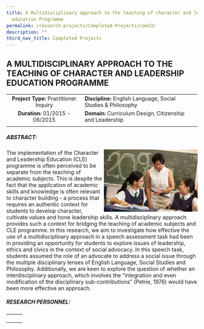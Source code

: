 ```yaml
---
title: A Multidisciplinary approach to the teaching of character and leadership
  education Programme
permalink: /research-projects/Completed-Projects/com23/
description: ""
third_nav_title: Completed Projects
---
```

## A MULTIDISCIPLINARY APPROACH TO THE TEACHING OF CHARACTER AND LEADERSHIP EDUCATION PROGRAMME

|   |   |
|:-:|---|
| **Project Type:** Practitioner Inquiry  | **Discipline:** English Language, Social Studies & Philosophy  |
| **Duration:** 01/2015 - 06/2015  |**Domain:** Curriculum Design, Citizenship and Leadership   |
|   |   |

##### ABSTRACT:

<img src="/images/CLE.jpg" style="width:49%" align=right>
The implementation of the Character and Leadership Education (CLE) programme is often perceived to be separate from the teaching of academic subjects. This is despite the fact that the application of academic skills and knowledge is often relevant to character building - a process that requires an authentic context for students to develop character, cultivate values and hone leadership skills. A multidisciplinary approach provides such a context for bridging the teaching of academic subjects and CLE programme. In this research, we aim to investigate how effective the use of a multidisciplinary approach in a speech assessment task had been in providing an opportunity for students to explore issues of leadership, ethics and civics in the context of social advocacy. In this speech task, students assumed the role of an advocate to address a social issue through the multiple disciplinary lenses of English Language, Social Studies and Philosophy. Additionally, we are keen to explore the question of whether an interdisciplinary approach, which involves the “integration and even modification of the disciplinary sub-contributions” (Petrie, 1976) would have been more effective an approach.

##### RESEARCH PERSONNEL:

|   |   |   |
|:-:|---|---|
|   |   |   |
|   |   |   |
|   |   |   |
|   |   |   |